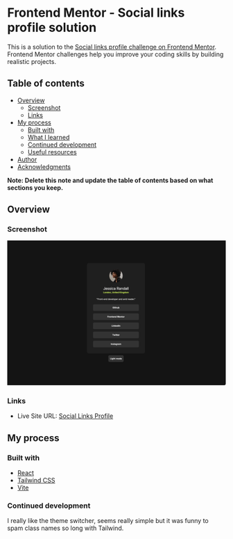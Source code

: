# Frontend Mentor - Social links profile solution

This is a solution to the [Social links profile challenge on Frontend Mentor](https://www.frontendmentor.io/challenges/social-links-profile-UG32l9m6dQ). Frontend Mentor challenges help you improve your coding skills by building realistic projects.

## Table of contents

- [Overview](#overview)
  - [Screenshot](#screenshot)
  - [Links](#links)
- [My process](#my-process)
  - [Built with](#built-with)
  - [What I learned](#what-i-learned)
  - [Continued development](#continued-development)
  - [Useful resources](#useful-resources)
- [Author](#author)
- [Acknowledgments](#acknowledgments)

**Note: Delete this note and update the table of contents based on what sections you keep.**

## Overview

### Screenshot

![Screenshot](./screenshot.png)

### Links

- Live Site URL: [Social Links Profile](https://social-links-profile.frilly.dev)

## My process

### Built with

- [React](https://reactjs.org/)
- [Tailwind CSS](https://tailwindcss.com/)
- [Vite](https://vitejs.dev/)

### Continued development

I really like the theme switcher, seems really simple but it was funny to spam class names so long with Tailwind.
